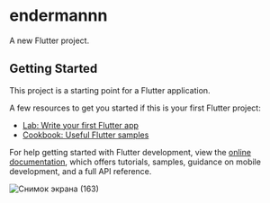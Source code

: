 # endermannn

A new Flutter project.

## Getting Started

This project is a starting point for a Flutter application.

A few resources to get you started if this is your first Flutter project:

- [Lab: Write your first Flutter app](https://docs.flutter.dev/get-started/codelab)
- [Cookbook: Useful Flutter samples](https://docs.flutter.dev/cookbook)

For help getting started with Flutter development, view the
[online documentation](https://docs.flutter.dev/), which offers tutorials,
samples, guidance on mobile development, and a full API reference.

![Снимок экрана (163)](https://github.com/petuniya/flutter_hw3/assets/144226976/3a86ae6d-57f0-4e88-ae05-7c808bf98db0)
